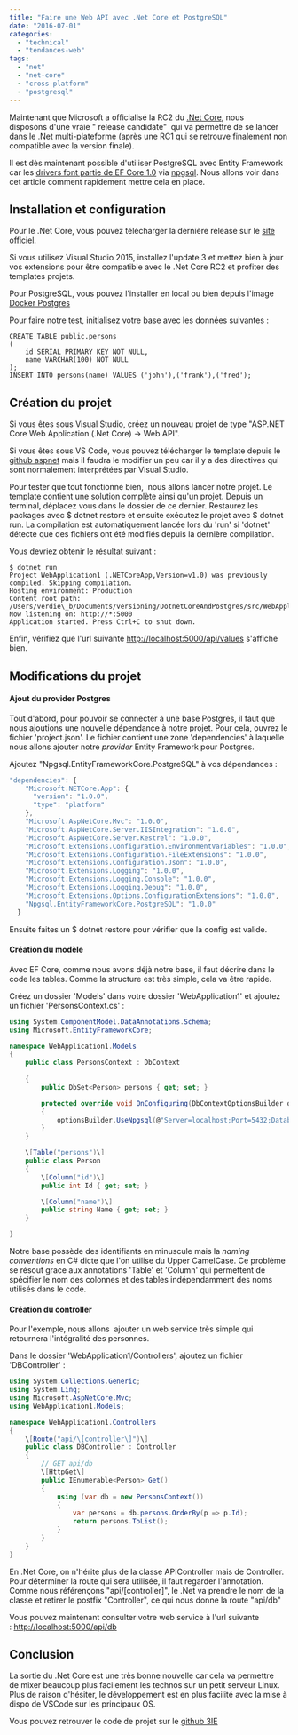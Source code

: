 ```yaml
---
title: "Faire une Web API avec .Net Core et PostgreSQL"
date: "2016-07-01"
categories: 
  - "technical"
  - "tendances-web"
tags: 
  - "net"
  - "net-core"
  - "cross-platform"
  - "postgresql"
---
```


Maintenant que Microsoft a officialisé la RC2 du [.Net Core](https://dotnet.github.io/), nous disposons d'une vraie " release candidate"  qui va permettre de se lancer dans le .Net multi-plateforme (après une RC1 qui se retrouve finalement non compatible avec la version finale).

Il est dès maintenant possible d'utiliser PostgreSQL avec Entity Framework car les [drivers font partie de EF Core 1.0](https://docs.efproject.net/en/latest/providers/index.html) via [npgsql](http://www.npgsql.org/). Nous allons voir dans cet article comment rapidement mettre cela en place.

## Installation et configuration

Pour le .Net Core, vous pouvez télécharger la dernière release sur le [site officiel](https://www.microsoft.com/net/core).

Si vous utilisez Visual Studio 2015, installez l'update 3 et mettez bien à jour vos extensions pour être compatible avec le .Net Core RC2 et profiter des templates projets.

Pour PostgreSQL, vous pouvez l'installer en local ou bien depuis l'image [Docker Postgres](https://hub.docker.com/_/postgres/)

Pour faire notre test, initialisez votre base avec les données suivantes :

```pgsql
CREATE TABLE public.persons
(
    id SERIAL PRIMARY KEY NOT NULL,
    name VARCHAR(100) NOT NULL
);
INSERT INTO persons(name) VALUES ('john'),('frank'),('fred');
```

## Création du projet

Si vous êtes sous Visual Studio, créez un nouveau projet de type "ASP.NET Core Web Application (.Net Core) -> Web API".

Si vous êtes sous VS Code, vous pouvez télécharger le template depuis le [github aspnet](https://github.com/aspnet/Templates/tree/release/src/BaseTemplates/WebAPI) mais il faudra le modifier un peu car il y a des directives qui sont normalement interprétées par Visual Studio.

Pour tester que tout fonctionne bien,  nous allons lancer notre projet. Le template contient une solution complète ainsi qu'un projet. Depuis un terminal, déplacez vous dans le dossier de ce dernier. Restaurez les packages avec $ dotnet restore et ensuite exécutez le projet avec $ dotnet run. La compilation est automatiquement lancée lors du 'run' si 'dotnet' détecte que des fichiers ont été modifiés depuis la dernière compilation.

Vous devriez obtenir le résultat suivant :

```batch
$ dotnet run
Project WebApplication1 (.NETCoreApp,Version=v1.0) was previously compiled. Skipping compilation.
Hosting environment: Production
Content root path: /Users/verdie\_b/Documents/versioning/DotnetCoreAndPostgres/src/WebApplication1
Now listening on: http://*:5000
Application started. Press Ctrl+C to shut down.
```

Enfin, vérifiez que l'url suivante [http://localhost:5000/api/values](http://localhost:5000/api/values) s'affiche bien.

## Modifications du projet

#### Ajout du provider Postgres

Tout d'abord, pour pouvoir se connecter à une base Postgres, il faut que nous ajoutions une nouvelle dépendance à notre projet. Pour cela, ouvrez le fichier 'project.json'. Le fichier contient une zone 'dependencies' à laquelle nous allons ajouter notre _provider_ Entity Framework pour Postgres.

Ajoutez "Npgsql.EntityFrameworkCore.PostgreSQL" à vos dépendances :

```js
"dependencies": {
    "Microsoft.NETCore.App": {
      "version": "1.0.0",
      "type": "platform"
    },
    "Microsoft.AspNetCore.Mvc": "1.0.0",
    "Microsoft.AspNetCore.Server.IISIntegration": "1.0.0",
    "Microsoft.AspNetCore.Server.Kestrel": "1.0.0",
    "Microsoft.Extensions.Configuration.EnvironmentVariables": "1.0.0",
    "Microsoft.Extensions.Configuration.FileExtensions": "1.0.0",
    "Microsoft.Extensions.Configuration.Json": "1.0.0",
    "Microsoft.Extensions.Logging": "1.0.0",
    "Microsoft.Extensions.Logging.Console": "1.0.0",
    "Microsoft.Extensions.Logging.Debug": "1.0.0",
    "Microsoft.Extensions.Options.ConfigurationExtensions": "1.0.0",
    "Npgsql.EntityFrameworkCore.PostgreSQL": "1.0.0"
  }
```

Ensuite faites un $ dotnet restore pour vérifier que la config est valide.

#### Création du modèle

Avec EF Core, comme nous avons déjà notre base, il faut décrire dans le code les tables. Comme la structure est très simple, cela va être rapide.

Créez un dossier 'Models' dans votre dossier 'WebApplication1' et ajoutez un fichier 'PersonsContext.cs' :

```c#
using System.ComponentModel.DataAnnotations.Schema;
using Microsoft.EntityFrameworkCore;

namespace WebApplication1.Models
{
    public class PersonsContext : DbContext
	
    {
        public DbSet<Person> persons { get; set; }

        protected override void OnConfiguring(DbContextOptionsBuilder optionsBuilder)
        {
			optionsBuilder.UseNpgsql(@"Server=localhost;Port=5432;Database=postgres;User Id=postgres;Password=toto;");
        }
    }

    \[Table("persons")\]
    public class Person
    {
        \[Column("id")\]
        public int Id { get; set; }

        \[Column("name")\]
        public string Name { get; set; }
    }

}
```

Notre base possède des identifiants en minuscule mais la _naming conventions_ en C# dicte que l'on utilise du Upper CamelCase. Ce problème se résout grace aux annotations 'Table' et 'Column' qui permettent de spécifier le nom des colonnes et des tables indépendamment des noms utilisés dans le code.

#### Création du controller

Pour l'exemple, nous allons  ajouter un web service très simple qui retournera l'intégralité des personnes.

Dans le dossier 'WebApplication1/Controllers', ajoutez un fichier 'DBController' :

```c#
using System.Collections.Generic;
using System.Linq;
using Microsoft.AspNetCore.Mvc;
using WebApplication1.Models;

namespace WebApplication1.Controllers
{
    \[Route("api/\[controller\]")\]
    public class DBController : Controller
    {
        // GET api/db
        \[HttpGet\]
        public IEnumerable<Person> Get()
        {
            using (var db = new PersonsContext())
            {
                var persons = db.persons.OrderBy(p => p.Id);
                return persons.ToList();
            }
        }
    }
}
```

En .Net Core, on n'hérite plus de la classe APIController mais de Controller. Pour déterminer la route qui sera utilisée, il faut regarder l'annotation. Comme nous référençons "api/\[controller\]", le .Net va prendre le nom de la classe et retirer le postfix "Controller", ce qui nous donne la route "api/db"

Vous pouvez maintenant consulter votre web service à l'url suivante : [http://localhost:5000/api/db](http://localhost:5000/api/db)

## Conclusion

La sortie du .Net Core est une très bonne nouvelle car cela va permettre de mixer beaucoup plus facilement les technos sur un petit serveur Linux. Plus de raison d'hésiter, le développement est en plus facilité avec la mise à dispo de VSCode sur les principaux OS.

Vous pouvez retrouver le code de projet sur le [github 3IE](https://github.com/3IE/DotnetCoreAndPostgres/)
